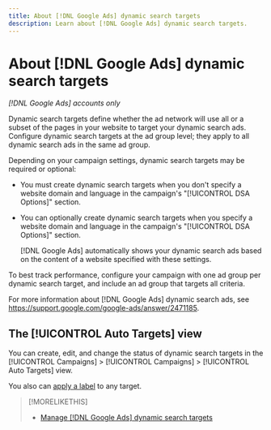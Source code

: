 ```yaml
---
title: About [!DNL Google Ads] dynamic search targets
description: Learn about [!DNL Google Ads] dynamic search targets.
---
```

# About [!DNL Google Ads] dynamic search targets

*[!DNL Google Ads] accounts only*

Dynamic search targets define whether the ad network will use all or a subset of the pages in your website to target your dynamic search ads. Configure dynamic search targets at the ad group level; they apply to all dynamic search ads in the same ad group.

Depending on your campaign settings, dynamic search targets may be required or optional:

* You must create dynamic search targets when you don't specify a website domain and language in the campaign's "[!UICONTROL DSA Options]" section.

* You can optionally create dynamic search targets when you specify a website domain and language in the campaign's "[!UICONTROL DSA Options]" section.
  
  [!DNL Google Ads] automatically shows your dynamic search ads based on the content of a website specified with these settings.

To best track performance, configure your campaign with one ad group per dynamic search target, and include an ad group that targets all criteria.

For more information about [!DNL Google Ads] dynamic search ads, see https://support.google.com/google-ads/answer/2471185.

## The [!UICONTROL Auto Targets] view

You can create, edit, and change the status of dynamic search targets in the [!UICONTROL Campaigns] > [!UICONTROL Campaigns] > [!UICONTROL Auto Targets] view.

You also can [apply a label](/help/search-social-commerce/campaign-management/label-classifications/classification-values-assign-campaign-management.md) to any target.

>[!MORELIKETHIS]
>
>* [Manage [!DNL Google Ads] dynamic search targets](dynamic-search-target-manage.md)
